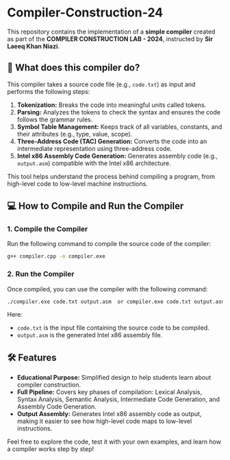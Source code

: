 # Compiler-Construction-24  

This repository contains the implementation of a **simple compiler** created as part of the **COMPILER CONSTRUCTION LAB - 2024**, instructed by **Sir Laeeq Khan Niazi**.  

## 🌟 What does this compiler do?  
This compiler takes a source code file (e.g., `code.txt`) as input and performs the following steps:  
1. **Tokenization:** Breaks the code into meaningful units called tokens.  
2. **Parsing:** Analyzes the tokens to check the syntax and ensures the code follows the grammar rules.  
3. **Symbol Table Management:** Keeps track of all variables, constants, and their attributes (e.g., type, value, scope).  
4. **Three-Address Code (TAC) Generation:** Converts the code into an intermediate representation using three-address code.  
5. **Intel x86 Assembly Code Generation:** Generates assembly code (e.g., `output.asm`) compatible with the Intel x86 architecture.  

This tool helps understand the process behind compiling a program, from high-level code to low-level machine instructions.  

## 💻 How to Compile and Run the Compiler  
### 1. Compile the Compiler  
Run the following command to compile the source code of the compiler:  
```bash  
g++ compiler.cpp -o compiler.exe  
```  

### 2. Run the Compiler  
Once compiled, you can use the compiler with the following command:  
```bash  
./compiler.exe code.txt output.asm  or compiler.exe code.txt output.asm
```  
Here:  
- `code.txt` is the input file containing the source code to be compiled.  
- `output.asm` is the generated Intel x86 assembly file.  

## 🛠 Features  
- **Educational Purpose:** Simplified design to help students learn about compiler construction.  
- **Full Pipeline:** Covers key phases of compilation: Lexical Analysis, Syntax Analysis, Semantic Analysis, Intermediate Code Generation, and Assembly Code Generation.  
- **Output Assembly:** Generates Intel x86 assembly code as output, making it easier to see how high-level code maps to low-level instructions.  

Feel free to explore the code, test it with your own examples, and learn how a compiler works step by step!  